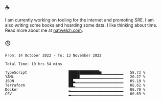 ### ☕

I am currently working on tooling for the internet and promoting SRE. I am also writing some books and hoarding some data. I like thinking about time. Read more about me at [natwelch.com](https://natwelch.com).

### 🕒

<!--START_SECTION:waka-->

```text
From: 14 October 2022 - To: 13 November 2022

Total Time: 10 hrs 54 mins

TypeScript                   ██████████████▆▁▁▁▁▁▁▁▁▁▁   58.73 %
YAML                         █████▁▁▁▁▁▁▁▁▁▁▁▁▁▁▁▁▁▁▁▁   20.27 %
JSON                         ██▃▁▁▁▁▁▁▁▁▁▁▁▁▁▁▁▁▁▁▁▁▁▁   09.10 %
Terraform                    ██▂▁▁▁▁▁▁▁▁▁▁▁▁▁▁▁▁▁▁▁▁▁▁   08.62 %
Docker                       ▂▁▁▁▁▁▁▁▁▁▁▁▁▁▁▁▁▁▁▁▁▁▁▁▁   00.70 %
CSV                          ▂▁▁▁▁▁▁▁▁▁▁▁▁▁▁▁▁▁▁▁▁▁▁▁▁   00.69 %
```

<!--END_SECTION:waka-->
